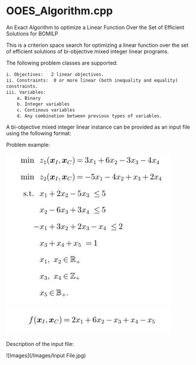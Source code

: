 # OOES_Algorithm.cpp
An Exact Algorithm to optimize a Linear Function Over the Set of Efficient Solutions for BOMILP

This is a criterion space search for optimizing a linear function over the set of efficient solutions of bi-objective mixed integer linear programs.

The following problem classes are supported:

    i. Objectives:   2 linear objectives.
    ii. Constraints:  0 or more linear (both inequality and equality) constraints.
    iii. Variables:
        a. Binary
        b. Integer variables
        c. Continous variables
        d. Any combination between previous types of variables.

A bi-objective mixed integer linear instance can be provided as an input file using the following format:

Problem example:

![Images](/Images/Example.jpg)
![Images](/Images/Obj_fun_example.jpg)

Description of the input file:

![Images](/Images/Input File.jpg)
